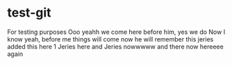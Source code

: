 # test-git
For testing purposes 
Ooo yeahh
we come here before him, yes we do
Now I know yeah, before me things will come
now he will remember this
jeries added this here 1
Jeries here and
Jeries nowwwww
and there
now hereeee again

